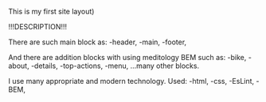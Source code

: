 This is my first site layout)

!!!DESCRIPTION!!!

There are such main block as:
  -header,
  -main,
  -footer,

And there are addition blocks with using meditology BEM such as:
  -bike,
  -about,
  -details,
  -top-actions,
  -menu,
  ...many other blocks.
  
  
I use many appropriate and modern technology.
Used:
  -html,
  -css,
  -EsLint,
  -BEM,
